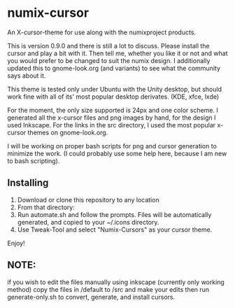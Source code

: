 # numix-cursor
An X-cursor-theme for use along with the numixproject products.

This is version 0.9.0 and there is still a lot to discuss. Please install the cursor and play a bit with it. Then
tell me, whether you like it or not and what you would prefer to be changed to suit the numix design. 
I additionally updated this to gnome-look.org (and variants) to see what the community says about it.

This theme is tested only under Ubuntu with the Unity desktop, but should work fine with all of its' most popular desktop derivates. (KDE, xfce, lxde)

For the moment, the only size supported is 24px and one color scheme.
I generated all the x-cursor files and png images by hand, for the design I used Inkscape. For the links in the src directory, I used the most popular x-cursor themes on gnome-look.org.

I will be working on proper bash scripts for png and cursor generation to minimize the work. (I could probably use some help here, because I am new to bash scripting).

## Installing

1. Download or clone this repository to any location
2. From that directory:
3. Run automate.sh and follow the prompts. Files will be automatically generated, and copied to your ~/.icons directory.
4. Use Tweak-Tool and select "Numix-Cursors" as your cursor theme.

Enjoy!

## NOTE: 
if you wish to edit the files manually using inkscape (currently only working method) copy the files in /default to /src and make
your edits then run generate-only.sh to convert, generate, and install cursors.
